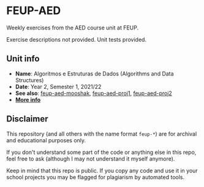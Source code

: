 # FEUP-AED

Weekly exercises from the AED course unit at FEUP.

Exercise descriptions not provided. Unit tests provided.

## Unit info

* **Name**: Algoritmos e Estruturas de Dados (Algorithms and Data Structures)
* **Date**: Year 2, Semester 1, 2021/22
* **See also**: [feup-aed-mooshak](https://github.com/ttoino/feup-aed-mooshak), [feup-aed-proj1](https://github.com/ttoino/feup-aed-proj1), [feup-aed-proj2](https://github.com/ttoino/feup-aed-proj2)
* [**More info**](https://sigarra.up.pt/feup/ucurr_geral.ficha_uc_view?pv_ocorrencia_id=484404)

## Disclaimer

This repository (and all others with the name format `feup-*`) are for archival and educational purposes only.

If you don't understand some part of the code or anything else in this repo, feel free to ask (although I may not understand it myself anymore).

Keep in mind that this repo is public. If you copy any code and use it in your school projects you may be flagged for plagiarism by automated tools.
